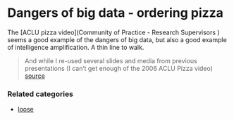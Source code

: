 # Dangers of big data - ordering pizza

 The [ACLU pizza video](Community of Practice - Research Supervisors ) seems a good example of the dangers of big data, but also a good example of intelligence amplification. A thin line to walk.

> And while I re-used several slides and media  from previous presentations (I can’t get enough of the 2006 ACLU Pizza video) [source](http://bavatuesdays.com/on-next-generation-digital-learning-environments/)

### Related categories

- [loose](../loose)
